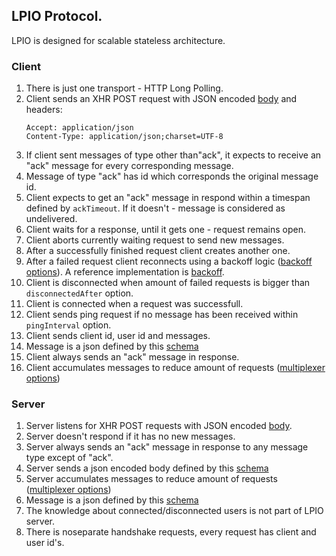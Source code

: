 ## LPIO Protocol.

LPIO is designed for scalable stateless architecture.

### Client

1. There is just one transport - HTTP Long Polling.
1. Client sends an XHR POST request with JSON encoded [body](./schemas/client-request-body.json) and headers:
    ```
    Accept: application/json
    Content-Type: application/json;charset=UTF-8
    ```
1. If client sent messages of type other than"ack", it expects to receive an "ack" message for every corresponding message.
1. Message of type "ack" has id which corresponds the original message id.
1. Client expects to get an "ack" message in respond within a timespan defined by `ackTimeout`. If it doesn't - message is considered as undelivered.
1. Client waits for a response, until it gets one - request remains open.
1. Client aborts currently waiting request to send new messages.
1. After a successfully finished request client creates another one.
1. After a failed request client reconnects using a backoff logic ([backoff options](./schemas/client-backoff-options.json)). A reference implementation is [backoff](https://github.com/segmentio/backo).
1. Client is disconnected when amount of failed requests is bigger than `disconnectedAfter` option.
1. Client is connected when a request was successfull.
1. Client sends ping request if no message has been received within `pingInterval` option.
1. Client sends client id, user id and messages.
1. Message is a json defined by this [schema](./schemas/message.json)
1. Client always sends an "ack" message in response.
1. Client accumulates messages to reduce amount of requests ([multiplexer options](./schemas/multiplexer-options.json))

### Server

1. Server listens for XHR POST requests with JSON encoded [body](./schemas/client-request-body.json).
1. Server doesn't respond if it has no new messages.
1. Server always sends an "ack" message in response to any message type except of "ack".
1. Server sends a json encoded body defined by this [schema](./schemas/server-response.body.json)
1. Server accumulates messages to reduce amount of requests ([multiplexer options](./schemas/multiplexer-options.json))
1. Message is a json defined by this [schema](./schemas/message.json)
1. The knowledge about connected/disconnected users is not part of LPIO server.
1. There is noseparate handshake requests, every request has client and user id's.